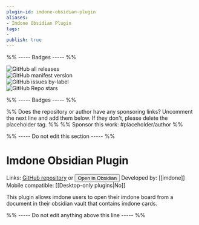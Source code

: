 ```yaml
---
plugin-id: imdone-obsidian-plugin
aliases:
- Imdone Obsidian Plugin
tags: 
- 
publish: true
---
```


%% ----- Badges ----- %%

![GitHub all releases](https://img.shields.io/github/downloads/imdone/imdone-obsidian-plugin/total?color=573E7A&logo=github&style=for-the-badge)   
![GitHub manifest version](https://img.shields.io/github/manifest-json/v/imdone/imdone-obsidian-plugin?color=573E7A&logo=github&style=for-the-badge)   
![GitHub issues by-label](https://img.shields.io/github/issues/imdone/imdone-obsidian-plugin/help%20wanted?color=573E7A&logo=github&style=for-the-badge)   
![GitHub Repo stars](https://img.shields.io/github/stars/imdone/imdone-obsidian-plugin?color=573E7A&logo=github&style=for-the-badge)

%% ----- Badges ----- %%

%% Does the repository or author have any sponsoring links? Uncomment the next line and add them below. If they don't, please delete the placeholder tag. %%
%% Sponsor this work: #placeholder/author %%

%% ----- Do not edit this section ----- %%

# Imdone Obsidian Plugin

Links: [GitHub repository](https://github.com/imdone/imdone-obsidian-plugin) or [<button id=HH>Open in Obsidian</button>](obsidian://goto-plugin?id=imdone-obsidian-plugin)
Developed by: [[imdone]]
Mobile compatible: [[Desktop-only plugins|No]]

This plugin allows imdone users to open their imdone board from a document in their obsidian vault that contains imdone cards.

%% ----- Do not edit anything above this line ----- %% 
